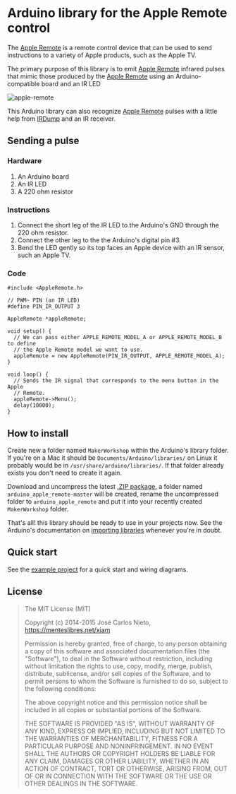 # Arduino library for the Apple Remote control

The [Apple Remote][1] is a remote control device that can be used to send
instructions to a variety of Apple products, such as the Apple TV.

The primary purpose of this library is to emit [Apple Remote][1] infrared
pulses that mimic those produced by the [Apple Remote][1] using an
Arduino-compatible board and an IR LED

![apple-remote](https://cloud.githubusercontent.com/assets/385670/8023793/26128b18-0ce0-11e5-8671-54fcc06c3e75.jpg)

This Arduino library can also recognize [Apple Remote][1] pulses with a little
help from [IRDump][2] and an IR receiver.

## Sending a pulse

### Hardware

1. An Arduino board
2. An IR LED
3. A 220 ohm resistor

### Instructions

1. Connect the short leg of the IR LED to the Arduino's GND through the 220 ohm
   resistor.
2. Connect the other leg to the the Arduino's digital pin #3.
3. Bend the LED gently so its top faces an Apple device with an IR sensor, such
   an Apple TV.

### Code

```arduino
#include <AppleRemote.h>

// PWM~ PIN (an IR LED)
#define PIN_IR_OUTPUT 3

AppleRemote *appleRemote;

void setup() {
  // We can pass either APPLE_REMOTE_MODEL_A or APPLE_REMOTE_MODEL_B to define
  // the Apple Remote model we want to use.
  appleRemote = new AppleRemote(PIN_IR_OUTPUT, APPLE_REMOTE_MODEL_A);
}

void loop() {
  // Sends the IR signal that corresponds to the menu button in the Apple
  // Remote.
  appleRemote->Menu();
  delay(10000);
}
```

## How to install

Create new a folder named `MakerWorkshop` within the Arduino's library folder.
If you're on a Mac it should be `Documents/Arduino/libraries/` on Linux it
probably would be in `/usr/share/arduino/libraries/`. If that folder already
exists you don't need to create it again.

Download and uncompress the latest [.ZIP package][4], a folder named
`arduino_apple_remote-master` will be created, rename the uncompressed folder
to `arduino_apple_remote` and put it into your recently created `MakerWorkshop`
folder.

That's all! this library should be ready to use in your projects now. See the
Arduino's documentation on [importing libraries][3] whenever you're in doubt.

## Quick start

See the [example project][1] for a quick start and wiring diagrams.

## License

> The MIT License (MIT)
>
> Copyright (c) 2014-2015 José Carlos Nieto, https://menteslibres.net/xiam
>
> Permission is hereby granted, free of charge, to any person obtaining
> a copy of this software and associated documentation files (the
> "Software"), to deal in the Software without restriction, including
> without limitation the rights to use, copy, modify, merge, publish,
> distribute, sublicense, and/or sell copies of the Software, and to
> permit persons to whom the Software is furnished to do so, subject to
> the following conditions:
>
> The above copyright notice and this permission notice shall be
> included in all copies or substantial portions of the Software.
>
> THE SOFTWARE IS PROVIDED "AS IS", WITHOUT WARRANTY OF ANY KIND,
> EXPRESS OR IMPLIED, INCLUDING BUT NOT LIMITED TO THE WARRANTIES OF
> MERCHANTABILITY, FITNESS FOR A PARTICULAR PURPOSE AND
> NONINFRINGEMENT. IN NO EVENT SHALL THE AUTHORS OR COPYRIGHT HOLDERS BE
> LIABLE FOR ANY CLAIM, DAMAGES OR OTHER LIABILITY, WHETHER IN AN ACTION
> OF CONTRACT, TORT OR OTHERWISE, ARISING FROM, OUT OF OR IN CONNECTION
> WITH THE SOFTWARE OR THE USE OR OTHER DEALINGS IN THE SOFTWARE.

[1]: https://github.com/makerworkshop/arduino_apple_remote_example
[2]: https://github.com/makerworkshop/arduino_irdump
[3]: http://www.arduino.cc/en/guide/libraries
[4]: https://github.com/makerworkshop/arduino_apple_remote/archive/master.zip
